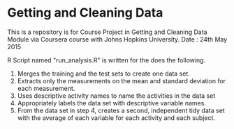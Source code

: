 # Getting and Cleaning Data

This is a repository is for Course Project in  Getting and Cleaning Data Module via Coursera course with Johns Hopkins University.
Date : 24th May 2015

R Script named "run_analysis.R" is written for the does the following. 

1. Merges the training and the test sets to create one data set.
2. Extracts only the measurements on the mean and standard deviation for each measurement. 
3. Uses descriptive activity names to name the activities in the data set
4. Appropriately labels the data set with descriptive variable names. 
5. From the data set in step 4, creates a second, independent tidy data set with the average of each variable for each activity and each subject.
